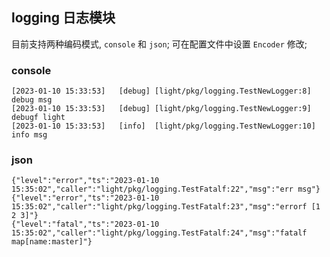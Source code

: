 ## logging 日志模块

目前支持两种编码模式, `console` 和 `json`; 可在配置文件中设置 `Encoder` 修改;

### console

```
[2023-01-10 15:33:53]	[debug]	[light/pkg/logging.TestNewLogger:8]	debug msg
[2023-01-10 15:33:53]	[debug]	[light/pkg/logging.TestNewLogger:9]	debugf light
[2023-01-10 15:33:53]	[info]	[light/pkg/logging.TestNewLogger:10]	info msg
```

### json

```
{"level":"error","ts":"2023-01-10 15:35:02","caller":"light/pkg/logging.TestFatalf:22","msg":"err msg"}
{"level":"error","ts":"2023-01-10 15:35:02","caller":"light/pkg/logging.TestFatalf:23","msg":"errorf [1 2 3]"}
{"level":"fatal","ts":"2023-01-10 15:35:02","caller":"light/pkg/logging.TestFatalf:24","msg":"fatalf map[name:master]"}
```
